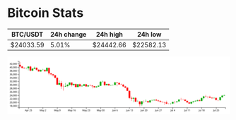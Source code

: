# Bitcoin Stats

BTC/USDT|24h change|24h high|24h low|
|---|---|---|---|
|$24033.59|5.01%|$24442.66|$22582.13|

<img src="./chart.svg">
